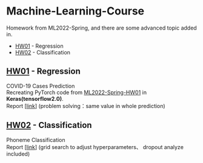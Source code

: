 # Machine-Learning-Course
Homework from  ML2022-Spring, and there are some advanced topic added in.
- [HW01](#HW01) - Regression
- [HW02](#HW02) - Classification

## <div id='HW01'>[HW01](HW01) - Regression</div>
COVID-19 Cases Prediction<br>
Recreating PyTorch code from [ML2022-Spring-HW01](https://github.com/virginiakm1988/ML2022-Spring/blob/main/HW01/HW01.ipynb) in **Keras(tensorflow2.0)**.<br>
Report [[link](HW01/report.md)] (problem solving：same value in whole prediction)

## <div id='HW02'>[HW02](HW02) - Classification</div>
Phoneme Classification<br>
Report [[link](HW02/report.md)] (grid search to adjust hyperparameters、 dropout analyze included)
